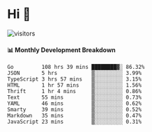 # Hi 👋
 
![visitors](https://visitor-badge.glitch.me/badge?page_id=sorcererxw.sorcererx)

#### 📊 Monthly Development Breakdown

<!--START_SECTION:waka-->
```text
Go         108 hrs 39 mins ████████▓░ 86.32%
JSON       5 hrs           ▒░░░░░░░░░ 3.99%
TypeScript 3 hrs 57 mins   ▒░░░░░░░░░ 3.15%
HTML       1 hr 57 mins    ▒░░░░░░░░░ 1.56%
Thrift     1 hr 4 mins     ▒░░░░░░░░░ 0.86%
Text       55 mins         ▒░░░░░░░░░ 0.73%
YAML       46 mins         ▒░░░░░░░░░ 0.62%
Smarty     39 mins         ▒░░░░░░░░░ 0.52%
Markdown   35 mins         ▒░░░░░░░░░ 0.47%
JavaScript 23 mins         ▒░░░░░░░░░ 0.31%
```
<!--END_SECTION:waka-->

